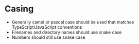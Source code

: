 # Casing

- Generally camel or pascal case should be used that matches TypeScript/JavaScript conventions
- Filenames and directory names should use snake case
- Numbers should still use snake case
